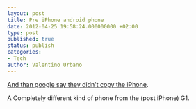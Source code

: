 ```yaml
---
layout: post
title: Pre iPhone android phone
date: 2012-04-25 19:58:24.000000000 +02:00
type: post
published: true
status: publish
categories:
- Tech
author: Valentino Urbano 
---
```


[And than google say they didn't copy the iPhone][0].

A Completely different kind of phone from the (post iPhone) G1.


[0]: http://www.theverge.com/2012/4/25/2974676/this-was-the-original-google-phone-presented-in-2006